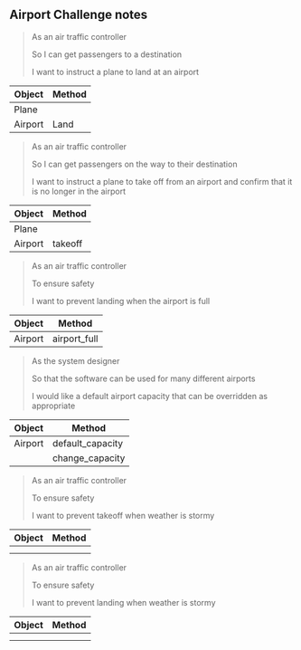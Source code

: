 ## Airport Challenge notes

> As an air traffic controller
>
> So I can get passengers to a destination
>
> I want to instruct a plane to land at an airport

| Object  | Method |
| ------  | ------ |
| Plane   |        |
| Airport | Land   |

> As an air traffic controller
>
> So I can get passengers on the way to their destination
>
> I want to instruct a plane to take off from an airport and confirm that it is no longer in the airport

| Object  | Method   |
| ------  | -------- |
| Plane   |          |
| Airport | takeoff  |

> As an air traffic controller
>
> To ensure safety
>
> I want to prevent landing when the airport is full

| Object  | Method        |
| ------  | ------------- |
| Airport | airport_full  |

> As the system designer
>
> So that the software can be used for many different airports
>
> I would like a default airport capacity that can be overridden as appropriate

| Object  | Method           |
| ------  | ---------------- |
| Airport | default_capacity |
|         | change_capacity  |

> As an air traffic controller
>
> To ensure safety
>
> I want to prevent takeoff when weather is stormy

| Object  | Method |
| ------  | ------ |
|   |        |
|  |   |

> As an air traffic controller
>
> To ensure safety
>
> I want to prevent landing when weather is stormy

| Object  | Method |
| ------  | ------ |
|   |        |
|  |   |
